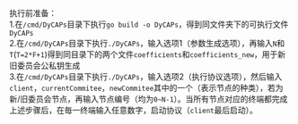 执行前准备：\
1.在`/cmd/DyCAPs`目录下执行`go build -o DyCAPs`，得到同文件夹下的可执行文件`DyCAPs`\
2.在`/cmd/DyCAPs`目录下执行`./DyCAPs`，输入选项1（参数生成选项），再输入`N`和`T`(`T=2*F+1`)得到同目录下的两个文件`coefficients`和`coefficients_new`，用于新旧委员会公私钥生成\
3.在`/cmd/DyCAPs`目录下执行`./DyCAPs`，输入选项2（执行协议选项），然后输入`client`，`currentCommitee`，`newCommitee`其中的一个（表示节点的种类），若为新/旧委员会节点，再输入节点编号（均为`0~N-1`）。当所有节点对应的终端都完成上述步骤后，在毎一终端输入任意数字，启动协议（`client`最后启动）。
